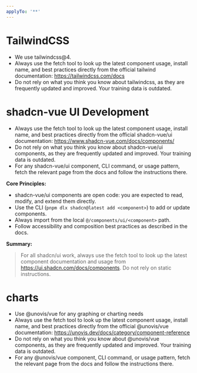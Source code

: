 ```yaml
---
applyTo: '**'
---
```


# TailwindCSS

- We use tailwindcss@4.
- Always use the fetch tool to look up the latest component usage, install name, and best practices directly from the official tailwind documentation: https://tailwindcss.com/docs
- Do not rely on what you think you know about tailwindcss, as they are frequently updated and improved. Your training data is outdated.

# shadcn-vue UI Development

- Always use the fetch tool to look up the latest component usage, install name, and best practices directly from the official shadcn-vue/ui documentation: https://www.shadcn-vue.com/docs/components/
- Do not rely on what you think you know about shadcn-vue/ui components, as they are frequently updated and improved. Your training data is outdated.
- For any shadcn-vue/ui component, CLI command, or usage pattern, fetch the relevant page from the docs and follow the instructions there.

**Core Principles:**

- shadcn-vue/ui components are open code: you are expected to read, modify, and extend them directly.
- Use the CLI (`pnpm dlx shadcn@latest add <component>`) to add or update components.
- Always import from the local `@/components/ui/<component>` path.
- Follow accessibility and composition best practices as described in the docs.

**Summary:**

> For all shadcn/ui work, always use the fetch tool to look up the latest component documentation and usage from https://ui.shadcn.com/docs/components. Do not rely on static instructions.

# charts

- Use @unovis/vue for any graphing or charting needs
- Always use the fetch tool to look up the latest component usage, install name, and best practices directly from the official @unovis/vue documentation: https://unovis.dev/docs/category/component-reference
- Do not rely on what you think you know about @unovis/vue components, as they are frequently updated and improved. Your training data is outdated.
- For any @unovis/vue component, CLI command, or usage pattern, fetch the relevant page from the docs and follow the instructions there.
